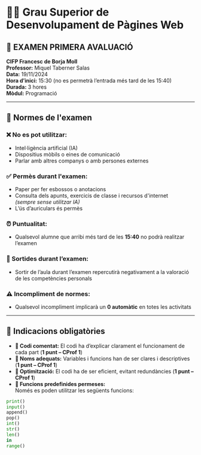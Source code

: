 # 🧑‍💻 Grau Superior de Desenvolupament de Pàgines Web  
## 📝 EXAMEN PRIMERA AVALUACIÓ

**CIFP Francesc de Borja Moll**  
**Professor:** Miquel Taberner Salas  
**Data:** 19/11/2024  
**Hora d’inici:** 15:30 (no es permetrà l’entrada més tard de les 15:40)  
**Durada:** 3 hores  
**Mòdul:** Programació  

---

## 📌 Normes de l'examen

### ❌ No es pot utilitzar:
- Intel·ligència artificial (IA)  
- Dispositius mòbils o eines de comunicació  
- Parlar amb altres companys o amb persones externes  

### ✅ Permès durant l'examen:
- Paper per fer esbossos o anotacions  
- Consulta dels apunts, exercicis de classe i recursos d'internet  
  *(sempre sense utilitzar IA)*  
- L’ús d’auriculars és permès  

### ⏰ Puntualitat:
- Qualsevol alumne que arribi més tard de les **15:40** no podrà realitzar l’examen  

### 🚪 Sortides durant l’examen:
- Sortir de l’aula durant l’examen repercutirà negativament a la valoració de les competències personals  

### ⚠️ Incompliment de normes:
- Qualsevol incompliment implicarà un **0 automàtic** en totes les activitats  

---

## 📎 Indicacions obligatòries

- **🔹 Codi comentat:** El codi ha d’explicar clarament el funcionament de cada part (**1 punt – CProf 1**)  
- **🔹 Noms adequats:** Variables i funcions han de ser clares i descriptives (**1 punt – CProf 1**)  
- **🔹 Optimització:** El codi ha de ser eficient, evitant redundàncies (**1 punt – CProf 1**)  
- **🔹 Funcions predefinides permeses:**  
  Només es poden utilitzar les següents funcions:

```python
print()
input()
append()
pop()
int()
str()
len()
in
range()

